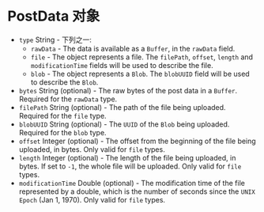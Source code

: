 # PostData 对象

* `type` String - 下列之一:
  * `rawData` - The data is available as a `Buffer`, in the `rawData` field.
  * `file` - The object represents a file. The `filePath`, `offset`, `length` and `modificationTime` fields will be used to describe the file.
  * `blob` - The object represents a `Blob`. The `blobUUID` field will be used to describe the `Blob`.
* `bytes` String (optional) - The raw bytes of the post data in a `Buffer`. Required for the `rawData` type.
* `filePath` String (optional) - The path of the file being uploaded. Required for the `file` type.
* `blobUUID` String (optional) - The `UUID` of the `Blob` being uploaded. Required for the `blob` type.
* `offset` Integer (optional) - The offset from the beginning of the file being uploaded, in bytes. Only valid for `file` types.
* `length` Integer (optional) - The length of the file being uploaded, in bytes. If set to `-1`, the whole file will be uploaded. Only valid for `file` types.
* `modificationTime` Double (optional) - The modification time of the file represented by a double, which is the number of seconds since the `UNIX Epoch` (Jan 1, 1970). Only valid for `file` types.
